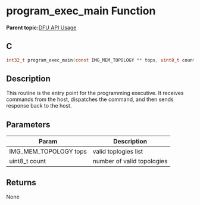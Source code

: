 # program\_exec\_main Function

**Parent topic:**[DFU API Usage](GUID-601EC36F-434F-4CEE-BF96-232B23F39458.md)

## C

```c
int32_t program_exec_main(const IMG_MEM_TOPOLOGY ** tops, uint8_t count);
```

## Description

This routine is the entry point for the programming executive. It receives commands from the host, dispatches the command, and then sends response back to the host.

## Parameters

|Param|Description|
|-----|-----------|
|IMG\_MEM\_TOPOLOGY tops|valid toplogies list|
|uint8\_t count|number of valid topologies|

## Returns

None

